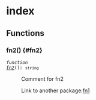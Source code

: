 # index

## Functions

### fn2() {#fn2}

<dl>

<dt>

<code data-typedoc-code><i>function</i> <i></i> <a id="fn2" href="#fn2">fn2</a>(): `string`</code>

</dt>

<dd>

Comment for fn2

Link to another package:[fn1](../example-packages-pkg1.md#fn1)

</dd>

</dl>
